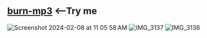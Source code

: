 ## <a href="https://burnmp3.vercel.app">burn-mp3</a>&nbsp;<--Try me
![Screenshot 2024-02-08 at 11 05 58 AM](https://github.com/sudo-self/burn-mp3/assets/119916323/af3df777-4e63-4787-bae0-9ac967be6140)
![IMG_3137](https://github.com/sudo-self/burn-mp3/assets/119916323/d1d3bcf9-7c6c-48ad-8e96-1da35f0aa1a4)
![IMG_3136](https://github.com/sudo-self/burn-mp3/assets/119916323/1e72942f-5f6b-4e43-abb2-9001a19cc083)
